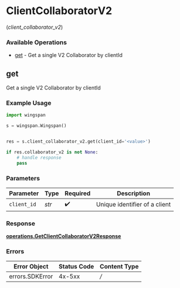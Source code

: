 # ClientCollaboratorV2
(*client_collaborator_v2*)

### Available Operations

* [get](#get) - Get a single V2 Collaborator by clientId

## get

Get a single V2 Collaborator by clientId

### Example Usage

```python
import wingspan

s = wingspan.Wingspan()


res = s.client_collaborator_v2.get(client_id='<value>')

if res.collaborator_v2 is not None:
    # handle response
    pass

```

### Parameters

| Parameter                     | Type                          | Required                      | Description                   |
| ----------------------------- | ----------------------------- | ----------------------------- | ----------------------------- |
| `client_id`                   | *str*                         | :heavy_check_mark:            | Unique identifier of a client |


### Response

**[operations.GetClientCollaboratorV2Response](../../models/operations/getclientcollaboratorv2response.md)**
### Errors

| Error Object    | Status Code     | Content Type    |
| --------------- | --------------- | --------------- |
| errors.SDKError | 4x-5xx          | */*             |

